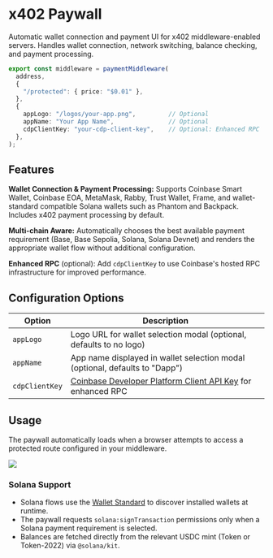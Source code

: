 # x402 Paywall

Automatic wallet connection and payment UI for x402 middleware-enabled servers. Handles wallet connection, network switching, balance checking, and payment processing.

```typescript
export const middleware = paymentMiddleware(
  address,
  {
    "/protected": { price: "$0.01" },
  },
  {
    appLogo: "/logos/your-app.png",         // Optional
    appName: "Your App Name",               // Optional
    cdpClientKey: "your-cdp-client-key",    // Optional: Enhanced RPC
  },
);
```

## Features

**Wallet Connection & Payment Processing:** Supports Coinbase Smart Wallet, Coinbase EOA, MetaMask, Rabby, Trust Wallet, Frame, and wallet-standard compatible Solana wallets such as Phantom and Backpack. Includes x402 payment processing by default.

**Multi-chain Aware:** Automatically chooses the best available payment requirement (Base, Base Sepolia, Solana, Solana Devnet) and renders the appropriate wallet flow without additional configuration.

**Enhanced RPC** (optional): Add `cdpClientKey` to use Coinbase's hosted RPC infrastructure for improved performance.

## Configuration Options

| Option | Description |
|--------|-------------|
| `appLogo` | Logo URL for wallet selection modal (optional, defaults to no logo) |
| `appName` | App name displayed in wallet selection modal (optional, defaults to "Dapp") |
| `cdpClientKey` | [Coinbase Developer Platform Client API Key](https://docs.cdp.coinbase.com/get-started/docs/cdp-api-keys) for enhanced RPC |


## Usage

The paywall automatically loads when a browser attempts to access a protected route configured in your middleware.

![](../../../../../static/paywall.jpg)

### Solana Support

- Solana flows use the [Wallet Standard](https://solana.com/developers/wallets/wallet-standard) to discover installed wallets at runtime.
- The paywall requests `solana:signTransaction` permissions only when a Solana payment requirement is selected.
- Balances are fetched directly from the relevant USDC mint (Token or Token-2022) via `@solana/kit`.
